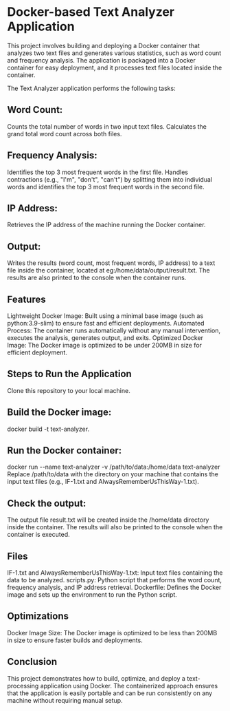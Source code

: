 # Docker-based Text Analyzer Application
This project involves building and deploying a Docker container that analyzes two text files and generates various statistics, such as word count and frequency analysis. The application is packaged into a Docker container for easy deployment, and it processes text files located inside the container.

The Text Analyzer application performs the following tasks:

## Word Count:
Counts the total number of words in two input text files.
Calculates the grand total word count across both files.

## Frequency Analysis:
Identifies the top 3 most frequent words in the first file.
Handles contractions (e.g., "I'm", "don't", "can't") by splitting them into individual words and identifies the top 3 most frequent words in the second file.

## IP Address:
Retrieves the IP address of the machine running the Docker container.

## Output:
Writes the results (word count, most frequent words, IP address) to a text file inside the container, located at eg:/home/data/output/result.txt.
The results are also printed to the console when the container runs.

## Features
Lightweight Docker Image: Built using a minimal base image (such as python:3.9-slim) to ensure fast and efficient deployments.
Automated Process: The container runs automatically without any manual intervention, executes the analysis, generates output, and exits.
Optimized Docker Image: The Docker image is optimized to be under 200MB in size for efficient deployment.

## Steps to Run the Application
Clone this repository to your local machine.

## Build the Docker image:
docker build -t text-analyzer.

## Run the Docker container:
docker run --name text-analyzer -v /path/to/data:/home/data text-analyzer
Replace /path/to/data with the directory on your machine that contains the input text files (e.g., IF-1.txt and AlwaysRememberUsThisWay-1.txt).

## Check the output:
The output file result.txt will be created inside the /home/data directory inside the container.
The results will also be printed to the console when the container is executed.

## Files
IF-1.txt and AlwaysRememberUsThisWay-1.txt: Input text files containing the data to be analyzed.
scripts.py: Python script that performs the word count, frequency analysis, and IP address retrieval.
Dockerfile: Defines the Docker image and sets up the environment to run the Python script.

## Optimizations
Docker Image Size: The Docker image is optimized to be less than 200MB in size to ensure faster builds and deployments.

## Conclusion
This project demonstrates how to build, optimize, and deploy a text-processing application using Docker. The containerized approach ensures that the application is easily portable and can be run consistently on any machine without requiring manual setup.
